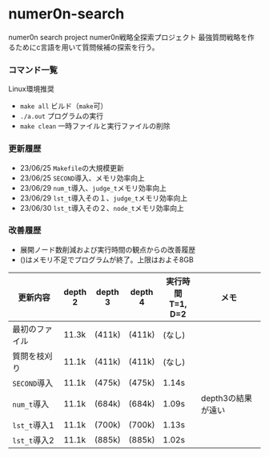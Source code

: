 # numer0n-search
numer0n search project
numer0n戦略全探索プロジェクト
最強質問戦略を作るためにc言語を用いて質問候補の探索を行う。

### コマンド一覧
Linux環境推奨
* `make all` ビルド（`make`可）
* `./a.out` プログラムの実行
* `make clean` 一時ファイルと実行ファイルの削除

### 更新履歴
* 23/06/25 `Makefile`の大規模更新
* 23/06/25 `SECOND`導入、メモリ効率向上
* 23/06/29 `num_t`導入、`judge_t`メモリ効率向上
* 23/06/29 `lst_t`導入その１、`judge_t`メモリ効率向上
* 23/06/30 `lst_t`導入その２、`node_t`メモリ効率向上

### 改善履歴
* 展開ノード数削減および実行時間の観点からの改善履歴
* ()はメモリ不足でプログラムが終了。上限はおよそ8GB

| 更新内容   | depth<br>2 | depth<br>3 | depth<br>4 | 実行時間<br>T=1, D=2 | メモ | 
| ---------- | ---------- | ---------- | ---------- | -------------------- | ---- |
| 最初のファイル | 11.3k | (411k) | (411k) | (なし) |                    |
| 質問を枝刈り   | 11.1k | (411k) | (411k) | (なし) |                    |
| `SECOND`導入   | 11.1k | (475k) | (475k) | 1.14s  |                    |
| `num_t`導入    | 11.1k | (684k) | (684k) | 1.09s  | depth3の結果が遠い |
| `lst_t`導入1   | 11.1k | (700k) | (700k) | 1.13s  |                    |
| `lst_t`導入2   | 11.1k | (885k) | (885k) | 1.02s  |                    |